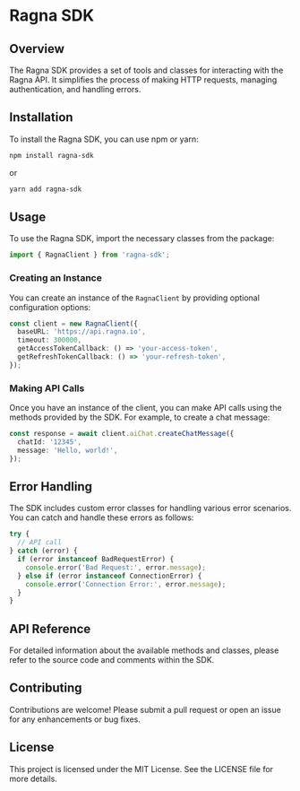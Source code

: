 # Ragna SDK

## Overview
The Ragna SDK provides a set of tools and classes for interacting with the Ragna API. It simplifies the process of making HTTP requests, managing authentication, and handling errors.

## Installation
To install the Ragna SDK, you can use npm or yarn:

```bash
npm install ragna-sdk
```

or

```bash
yarn add ragna-sdk
```

## Usage
To use the Ragna SDK, import the necessary classes from the package:

```typescript
import { RagnaClient } from 'ragna-sdk';
```

### Creating an Instance
You can create an instance of the `RagnaClient` by providing optional configuration options:

```typescript
const client = new RagnaClient({
  baseURL: 'https://api.ragna.io',
  timeout: 300000,
  getAccessTokenCallback: () => 'your-access-token',
  getRefreshTokenCallback: () => 'your-refresh-token',
});
```

### Making API Calls
Once you have an instance of the client, you can make API calls using the methods provided by the SDK. For example, to create a chat message:

```typescript
const response = await client.aiChat.createChatMessage({
  chatId: '12345',
  message: 'Hello, world!',
});
```

## Error Handling
The SDK includes custom error classes for handling various error scenarios. You can catch and handle these errors as follows:

```typescript
try {
  // API call
} catch (error) {
  if (error instanceof BadRequestError) {
    console.error('Bad Request:', error.message);
  } else if (error instanceof ConnectionError) {
    console.error('Connection Error:', error.message);
  }
}
```

## API Reference
For detailed information about the available methods and classes, please refer to the source code and comments within the SDK.

## Contributing
Contributions are welcome! Please submit a pull request or open an issue for any enhancements or bug fixes.

## License
This project is licensed under the MIT License. See the LICENSE file for more details.